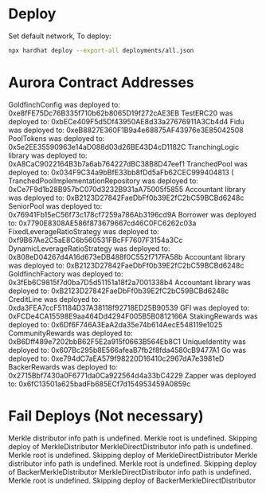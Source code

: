# Deploy

Set default network,
To deploy:

```bash
npx hardhat deploy --export-all deployments/all.json
```

# Aurora Contract Addresses

GoldfinchConfig was deployed to: 0xe8fFE75Dc76B335f710b62b8065D19f272cAE3EB
TestERC20 was deployed to: 0xbECe409F5d5Df43950AE8d33a27676911A3Cb4d4
Fidu was deployed to: 0xeB8827E360F1B9a4e68875AF43976e3E85042508
PoolTokens was deployed to: 0x5e2EE35590963e14aD088d03d26BE43D4cD1182C
TranchingLogic library was deployed to: 0xA8CaC9022164B3b7a6ab764227dBC38B8D47eef1
TranchedPool was deployed to: 0x034F9C34a9bBfE33bb8fDd5aFb62CEC999404813 (
TranchedPoolImplementationRepository was deployed to: 0xCe7F9d1b28B957bC070d3232B931aA75005f5855
Accountant library was deployed to: 0xB2123D27842FaeDbFf0b39E2fC2bC59BCBd6248c
SeniorPool was deployed to: 0x76941Fb15eC56f73c178cf7259a786Ab3196cd9A
Borrower was deployed to: 0x7790E8308AE586f873679667cd46C0FC6262c03a
FixedLeverageRatioStrategy was deployed to: 0xf9B67Ae2C5aE8C6b560531FBcFF7607F3154a3Cc
DynamicLeverageRatioStrategy was deployed to: 0x808eD04267d4A16d673eDB488f0C552f717FA58b
Accountant library was deployed to: 0xB2123D27842FaeDbFf0b39E2fC2bC59BCBd6248c
GoldfinchFactory was deployed to: 0x3fEb6C9815f7d0ba7D5d51151a18f2a7001338b4
Accountant library was deployed to: 0xB2123D27842FaeDbFf0b39E2fC2bC59BCBd6248c
CreditLine was deployed to: 0xda3FEA7ccF51184D37A38118f92718ED25B90539
GFI was deployed to: 0xFCDe4CA15598E9aa464Dd4294F005B5B0812166A
StakingRewards was deployed to: 0x6Df6F746A3EaA2da35e74b614AecE548119e1025
CommunityRewards was deployed to: 0xB6Dff489e7202bbB62F5E2a915f0663B564Eb8C1
UniqueIdentity was deployed to: 0x607Bc295b8E566afeaB7fb2f8fda4580cB9477A1
Go was deployed to: 0xe794dC7aEA579f98220D16410c2967dA7e3981eD
BackerRewards was deployed to: 0x2715Bbf7430a0F6771da0Ca922564d4a33bC4229
Zapper was deployed to: 0x6fC13501a625badFb685ECf7d154953459A0859c

# Fail Deploys (Not necessary)

Merkle distributor info path is undefined.
Merkle root is undefined. Skipping deploy of MerkleDistributor
MerkleDirectDistributor info path is undefined.
Merkle root is undefined. Skipping deploy of MerkleDirectDistributor
Merkle distributor info path is undefined.
Merkle root is undefined. Skipping deploy of BackerMerkleDistributor
MerkleDirectDistributor info path is undefined.
Merkle root is undefined. Skipping deploy of BackerMerkleDirectDistributor
